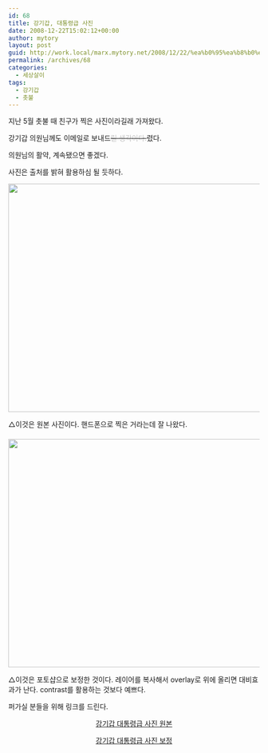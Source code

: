 ```yaml
---
id: 68
title: 강기갑, 대통령급 사진
date: 2008-12-22T15:02:12+00:00
author: mytory
layout: post
guid: http://work.local/marx.mytory.net/2008/12/22/%ea%b0%95%ea%b8%b0%ea%b0%91-%eb%8c%80%ed%86%b5%eb%a0%b9%ea%b8%89-%ec%82%ac%ec%a7%84/
permalink: /archives/68
categories:
  - 세상살이
tags:
  - 강기갑
  - 촛불
---
```

지난 5월 촛불 때 친구가 찍은 사진이라길래 가져왔다.

강기갑 의원님께도 이메일로 보내드<span class="Apple-style-span" style="text-decoration: line-through;"><span class="Apple-style-span" style="color: rgb(194, 194, 194);">릴 생각이다.</span></span>렸다.

의원님의 활약, 계속됐으면 좋겠다.

사진은 출처를 밝혀 활용하심 될 듯하다. 

<div class="imageblock">
  <img src="http://cfs14.tistory.com/image/26/tistory/2008/12/22/23/50/494fa93a9db83" alt="" height="457" width="610" style="cursor: pointer" onclick="open_img('http://cfs14.tistory.com/original/26/tistory/2008/12/22/23/50/494fa93a9db83')" /></p> 
  
  <div class="cap1">
    △이것은 원본 사진이다. 핸드폰으로 찍은 거라는데 잘 나왔다.
  </div>
</div>

<div style="padding-top:20px">
</div>

<div class="imageblock">
  <img src="http://cfs14.tistory.com/image/18/tistory/2008/12/22/23/50/494fa94527039" alt="" height="457" width="610" style="cursor: pointer" onclick="open_img('http://cfs14.tistory.com/original/18/tistory/2008/12/22/23/50/494fa94527039')" /></p> 
  
  <div class="cap1">
    △이것은 포토샵으로 보정한 것이다. 레이어를 복사해서 overlay로 위에 올리면 대비효과가 난다. contrast를 활용하는 것보다 예쁘다.
  </div>
</div>

퍼가실 분들을 위해 링크를 드린다.

<p style="text-align: center; ">
  <a href="http://cfs14.tistory.com/image/26/tistory/2008/12/22/23/50/494fa93a9db83" target="_blank" title="[http://cfs14.tistory.com/image/26/tistory/2008/12/22/23/50/494fa93a9db83]로 이동합니다.">강기갑 대통령급 사진 원본</a>
</p>

<p style="text-align: center; ">
  <a href="http://cfs14.tistory.com/original/18/tistory/2008/12/22/23/50/494fa94527039" target="_blank" title="[http://cfs14.tistory.com/original/18/tistory/2008/12/22/23/50/494fa94527039]로 이동합니다.">강기갑 대통령급 사진 보정</a>
</p>